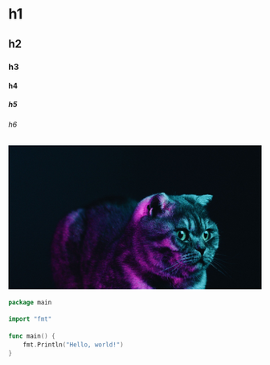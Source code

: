 # h1
## h2
### h3
#### h4
##### h5
###### h6
![cat](animals-skottish_fold-kot-serii-pitomets-neon-107563.jpeg)
```go
package main

import "fmt"

func main() {
    fmt.Println("Hello, world!")
}
